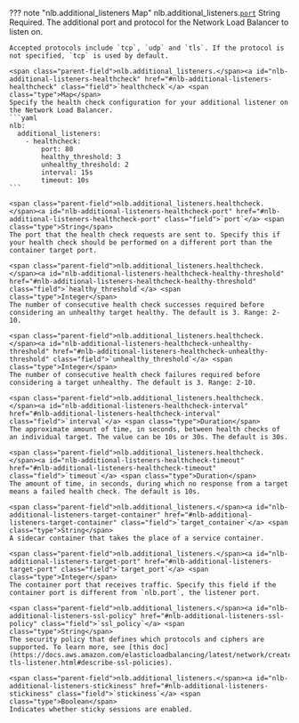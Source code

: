 ??? note "nlb.additional_listeners Map"
    <span class="parent-field">nlb.additional_listeners.</span><a id="nlb-additional-listeners-port" href="#nlb-additional-listeners-port" class="field">`port`</a> <span class="type">String</span>  
    Required. The additional port and protocol for the Network Load Balancer to listen on.
    
    Accepted protocols include `tcp`, `udp` and `tls`. If the protocol is not specified, `tcp` is used by default.
    
    <span class="parent-field">nlb.additional_listeners.</span><a id="nlb-additional-listeners-healthcheck" href="#nlb-additional-listeners-healthcheck" class="field">`healthcheck`</a> <span class="type">Map</span>  
    Specify the health check configuration for your additional listener on the Network Load Balancer.
    ```yaml
    nlb:
      additional_listeners:
        - healthcheck:
            port: 80
            healthy_threshold: 3
            unhealthy_threshold: 2
            interval: 15s
            timeout: 10s
    ```
    
    <span class="parent-field">nlb.additional_listeners.healthcheck.</span><a id="nlb-additional-listeners-healthcheck-port" href="#nlb-additional-listeners-healthcheck-port" class="field">`port`</a> <span class="type">String</span>  
    The port that the health check requests are sent to. Specify this if your health check should be performed on a different port than the container target port.
    
    <span class="parent-field">nlb.additional_listeners.healthcheck.</span><a id="nlb-additional-listeners-healthcheck-healthy-threshold" href="#nlb-additional-listeners-healthcheck-healthy-threshold" class="field">`healthy_threshold`</a> <span class="type">Integer</span>  
    The number of consecutive health check successes required before considering an unhealthy target healthy. The default is 3. Range: 2-10.
    
    <span class="parent-field">nlb.additional_listeners.healthcheck.</span><a id="nlb-additional-listeners-healthcheck-unhealthy-threshold" href="#nlb-additional-listeners-healthcheck-unhealthy-threshold" class="field">`unhealthy_threshold`</a> <span class="type">Integer</span>  
    The number of consecutive health check failures required before considering a target unhealthy. The default is 3. Range: 2-10.
    
    <span class="parent-field">nlb.additional_listeners.healthcheck.</span><a id="nlb-additional-listeners-healthcheck-interval" href="#nlb-additional-listeners-healthcheck-interval" class="field">`interval`</a> <span class="type">Duration</span>  
    The approximate amount of time, in seconds, between health checks of an individual target. The value can be 10s or 30s. The default is 30s.
    
    <span class="parent-field">nlb.additional_listeners.healthcheck.</span><a id="nlb-additional-listeners-healthcheck-timeout" href="#nlb-additional-listeners-healthcheck-timeout" class="field">`timeout`</a> <span class="type">Duration</span>  
    The amount of time, in seconds, during which no response from a target means a failed health check. The default is 10s.
    
    <span class="parent-field">nlb.additional_listeners.</span><a id="nlb-additional-listeners-target-container" href="#nlb-additional-listeners-target-container" class="field">`target_container`</a> <span class="type">String</span>  
    A sidecar container that takes the place of a service container.
    
    <span class="parent-field">nlb.additional_listeners.</span><a id="nlb-additional-listeners-target-port" href="#nlb-additional-listeners-target-port" class="field">`target_port`</a> <span class="type">Integer</span>  
    The container port that receives traffic. Specify this field if the container port is different from `nlb.port`, the listener port.
    
    <span class="parent-field">nlb.additional_listeners.</span><a id="nlb-additional-listeners-ssl-policy" href="#nlb-additional-listeners-ssl-policy" class="field">`ssl_policy`</a> <span class="type">String</span>  
    The security policy that defines which protocols and ciphers are supported. To learn more, see [this doc](https://docs.aws.amazon.com/elasticloadbalancing/latest/network/create-tls-listener.html#describe-ssl-policies).
    
    <span class="parent-field">nlb.additional_listeners.</span><a id="nlb-additional-listeners-stickiness" href="#nlb-additional-listeners-stickiness" class="field">`stickiness`</a> <span class="type">Boolean</span>  
    Indicates whether sticky sessions are enabled.